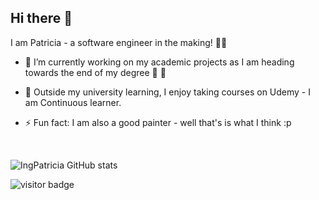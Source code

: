 ## Hi there 👋


I am Patricia - a software engineer in the making! 👩‍💻  

- 🔭 I’m currently working on my academic projects as I am heading towards the end of my degree 🥳 🐣

- 🌱 Outside my university learning, I enjoy taking courses on Udemy - I am Continuous learner.

- ⚡ Fun fact: I am also a good painter - well that's is what I think :p 

<!--
**IngPatricia/IngPatricia** is a ✨ _special_ ✨ repository because its `README.md` (this file) appears on your GitHub profile.

Here are some ideas to get you started:

- 🔭 I’m currently working on ...
- 🌱 I’m currently learning ...
- 👯 I’m looking to collaborate on ...
- 🤔 I’m looking for help with ...
- 💬 Ask me about ...
- 📫 How to reach me: ...
- 😄 Pronouns: ...
- ⚡ Fun fact: ...
-->


<br>

![IngPatricia GitHub stats](https://github-readme-stats.vercel.app/api?username=IngPatricia&show_icons=true&theme=tokyonight)


<!-- ![Top Languages](https://github-readme-stats.vercel.app/api/top-langs/?username=IngPatricia&langs_count=10&layout=compact&count_private=true) -->



![visitor badge](https://visitor-badge.glitch.me/badge?page_id=IngPatricia.visitor-badge&left_text=OneMoreVisitor)

